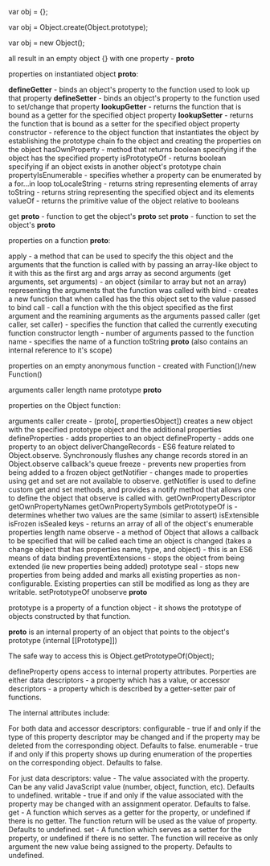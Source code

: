 var obj = {};

var obj = Object.create(Object.prototype);

var obj = new Object();

all result in an empty object {} with one property - __proto__

properties on instantiated object __proto__:

__defineGetter__ - binds an object's property to the function used to look up that property
__defineSetter__ - binds an object's property to the function used to set/change that property
__lookupGetter__ - returns the function that is bound as a getter for the specified object property
__lookupSetter__ - returns the function that is bound as a setter for the specified object property
constructor - reference to the object function that instantiates the object by establishing the prototype chain fo the object and creating the properties on the object
hasOwnProperty - method that returns boolean specifying if the object has the specified property
isPrototypeOf - returns boolean specifying if an object exists in another object's prototype chain
propertyIsEnumerable - specifies whether a property can be enumerated by a for...in loop
toLocaleString - returns string representing elements of array
toString - returns string representing the specified object and its elements
valueOf - returns the primitive value of the object relative to booleans

get __proto__ - function to get the object's __proto__
set __proto__ - function to set the object's __proto__


properties on a function __proto__:

apply - a method that can be used to specify the this object and the arguments that the function is called with by passing an array-like object to it with this as the first arg and args array as second 
arguments (get arguments, set arguments) - an object (similar to array but not an array) representing the arguments that the function was called with
bind - creates a new function that when called has the this object set to the value passed to bind
call - call a function with the this object specified as the first argument and the reamining arguments as the arguments passed
caller (get caller, set caller) - specifies the function that called the currently executing function
constructor
length - number of arguments passed to the function
name - specifies the name of a function
toString
__proto__
(also contains an internal reference to it's scope)


properties on an empty anonymous function - created with Function()/new Function()

arguments 
caller
length
name
prototype
__proto__


properties on the Object function:

arguments
caller
create - (proto[, propertiesObject]) creates a new object with the specified prototype object and the additional properties
defineProperties - adds properties to an object
defineProperty - adds one property to an object
deliverChangeRecords - ES6 feature related to Object.observe. Synchronously flushes any change records stored in an Object.observe callback's queue
freeze - prevents new properties from being added to a frozen object
getNotifier - changes made to properties using get and set are not available to observe. getNotifier is used to define custom get and set methods, and provides a notify method that allows one to define the object that observe is called with. 
getOwnPropertyDescriptor
getOwnPropertyNames
getOwnPropertySymbols
getPrototypeOf
is - determines whether two values are the same (similar to assert)
isExtensible
isFrozen
isSealed
keys - returns an array of all of the object's enumerable properties
length
name
observe - a method of Object that allows a callback to be specified that will be called each time an object is changed (takes a change object that has properties name, type, and object) - this is an ES6 means of data binding
preventExtensions - stops the object from being extended (ie new properties being added)
prototype
seal - stops new properties from being added and marks all existing properties as non-configurable. Existing properties can still be modified as long as they are writable.
setPrototypeOf
unobserve
__proto__
<function scope>

prototype is a property of a function object - it shows the prototype of objects constructed by that function.

__proto__ is an internal property of an object that points to the object's prototype (internal [[Prototype]])

The safe way to access this is Object.getPrototypeOf(Object);



defineProperty opens access to internal property attributes. Porperties are either data descriptors - a property which has a value, or accessor descriptors - a property which is described by a getter-setter pair of functions. 

The internal attributes include:

For both data and accessor descriptors:
configurable - true if and only if the type of this property descriptor may be changed and if the property may be deleted from the corresponding object. Defaults to false.
enumerable - true if and only if this property shows up during enumeration of the properties on the corresponding object. Defaults to false.

For just data descriptors:
value - The value associated with the property. Can be any valid JavaScript value (number, object, function, etc). Defaults to undefined.
writable - true if and only if the value associated with the property may be changed with an assignment operator. Defaults to false.
get - A function which serves as a getter for the property, or undefined if there is no getter. The function return will be used as the value of property. Defaults to undefined.
set - A function which serves as a setter for the property, or undefined if there is no setter. The function will receive as only argument the new value being assigned to the property. Defaults to undefined.